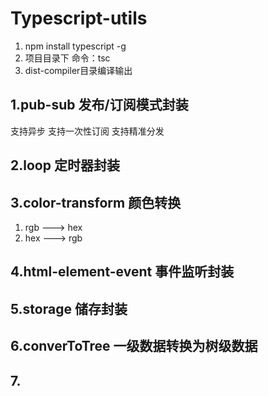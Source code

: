# Typescript-utils
1. npm install typescript -g
2. 项目目录下 命令：tsc
3. dist-compiler目录编译输出

## 1.pub-sub 发布/订阅模式封装
  支持异步
  支持一次性订阅
  支持精准分发
## 2.loop 定时器封装
## 3.color-transform 颜色转换 
  1. rgb ---> hex 
  2. hex ---> rgb 
## 4.html-element-event 事件监听封装
## 5.storage 储存封装
## 6.converToTree 一级数据转换为树级数据
## 7.
